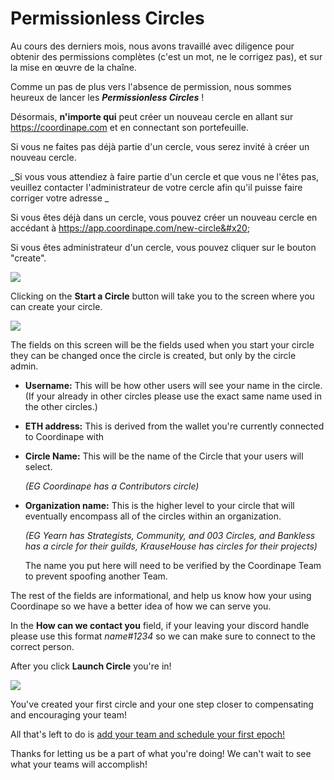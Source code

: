# Permissionless Circles

Au cours des derniers mois, nous avons travaillé avec diligence pour obtenir des permissions complètes (c'est un mot, ne le corrigez pas), et sur la mise en œuvre de la chaîne.&#x20;

Comme un pas de plus vers l'absence de permission, nous sommes heureux de lancer les  _**Permissionless Circles**_ !&#x20;

Désormais, **n'importe qui** peut créer un nouveau cercle en allant sur https://coordinape.com et en connectant son portefeuille.&#x20;

Si vous ne faites pas déjà partie d'un cercle, vous serez invité à créer un nouveau cercle.&#x20;

_Si vous vous attendiez à faire partie d'un cercle et que vous ne l'êtes pas, veuillez contacter l'administrateur de votre cercle afin qu'il puisse faire corriger votre adresse _

Si vous êtes déjà dans un cercle, vous pouvez créer un nouveau cercle en accédant à https://app.coordinape.com/new-circle&#x20;

Si vous êtes administrateur d'un cercle, vous pouvez cliquer sur le bouton "create".



![](broken-reference)

Clicking on the **Start a Circle** button will take you to the screen where you can create your circle.

![](broken-reference)

The fields on this screen will be the fields used when you start your circle they can be changed once the circle is created, but only by the circle admin.

* **Username:** This will be how other users will see your name in the circle. (If your already in other circles please use the exact same name used in the other circles.)
* **ETH address:** This is derived from the wallet you're currently connected to Coordinape with
*   **Circle Name:** This will be the name of the Circle that your users will select.

    _(EG Coordinape has a Contributors circle)_
*   **Organization name:** This is the higher level to your circle that will eventually encompass all of the circles within an organization.

    _(EG Yearn has Strategists, Community, and 003 Circles, and Bankless has a circle for their guilds, KrauseHouse has circles for their projects)_

    The name you put here will need to be verified by the Coordinape Team to prevent spoofing another Team.

The rest of the fields are informational, and help us know how your using Coordinape so we have a better idea of how we can serve you.

In the **How can we contact you** field, if your leaving your discord handle please use this format _name#1234_ so we can make sure to connect to the correct person.

After you click **Launch Circle** you're in!

![](broken-reference)

You've created your first circle and your one step closer to compensating and encouraging your team!

All that's left to do is [add your team and schedule your first epoch!](https://docs.coordinape.com/welcome/admin\_info)

Thanks for letting us be a part of what you're doing! We can't wait to see what your teams will accomplish!
